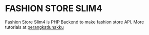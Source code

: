 # FASHION STORE SLIM4

Fashion Store Slim4 is PHP Backend to make fashion store API.
More tutorials at [perangkatlunakku](https://perangkatlunakku.com/)